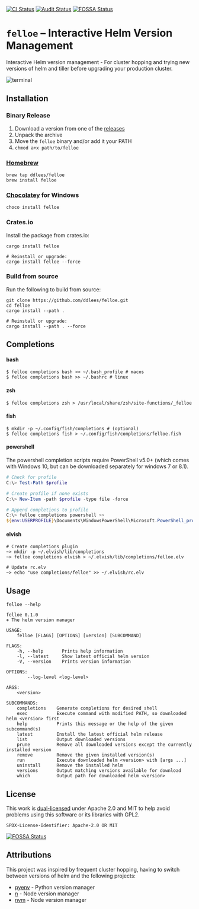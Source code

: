 [![CI Status](https://github.com/ddlees/felloe/workflows/Continuous%20integration/badge.svg)](https://github.com/ddlees/felloe/actions)
[![Audit Status](https://github.com/ddlees/felloe/workflows/Audit/badge.svg)](https://github.com/ddlees/felloe/actions)
[![FOSSA Status](https://app.fossa.io/api/projects/git%2Bgithub.com%2Fddlees%2Ffelloe.svg?type=shield)](https://app.fossa.io/projects/git%2Bgithub.com%2Fddlees%2Ffelloe?ref=badge_shield)

# `felloe` – Interactive Helm Version Management

Interactive Helm version management - For cluster hopping and trying new versions of helm and tiller before upgrading your production cluster.

![terminal](images/demo.svg)

## Installation

### Binary Release

1) Download a version from one of the [releases](https://github.com/ddlees/felloe/releases)
2) Unpack the archive
3) Move the `felloe` binary and/or add it your PATH
4) `chmod a+x path/to/felloe`

### [Homebrew](https://brew.sh)

``` console
brew tap ddlees/felloe
brew install felloe
```

### [Chocolatey](https://chocolatey.org) for Windows

``` console
choco install felloe
```

### Crates.io

Install the package from crates.io:

``` console
cargo install felloe

# Reinstall or upgrade:
cargo install felloe --force
```

### Build from source

Run the following to build from source:

``` console
git clone https://github.com/ddlees/felloe.git
cd felloe
cargo install --path .

# Reinstall or upgrade:
cargo install --path . --force
```

## Completions

#### bash

``` shell
$ felloe completions bash >> ~/.bash_profile # macos
$ felloe completions bash >> ~/.bashrc # linux
```

#### zsh

``` shell
$ felloe completions zsh > /usr/local/share/zsh/site-functions/_felloe
```

#### fish

``` shell
$ mkdir -p ~/.config/fish/completions # (optional)
$ felloe completions fish > ~/.config/fish/completions/felloe.fish
```

#### powershell

The powershell completion scripts require PowerShell v5.0+ (which comes with Windows 10, but can be downloaded separately for windows 7 or 8.1).

``` powershell
# Check for profile
C:\> Test-Path $profile

# Create profile if none exists
C:\> New-Item -path $profile -type file -force

# Append completions to profile
C:\> felloe completions powershell >>
${env:USERPROFILE}\Documents\WindowsPowerShell\Microsoft.PowerShell_profile.ps1
```

#### elvish

``` shell
# Create completions plugin
~> mkdir -p ~/.elvish/lib/completions
~> felloe completions elvish > ~/.elvish/lib/completions/felloe.elv

# Update rc.elv
~> echo "use completions/felloe" >> ~/.elvish/rc.elv
```

## Usage

`felloe --help`

``` man
felloe 0.1.0
⎈ The helm version manager

USAGE:
    felloe [FLAGS] [OPTIONS] [version] [SUBCOMMAND]

FLAGS:
    -h, --help       Prints help information
    -l, --latest     Show latest official helm version
    -V, --version    Prints version information

OPTIONS:
        --log-level <log-level>    

ARGS:
    <version>    

SUBCOMMANDS:
    completions    Generate completions for desired shell
    exec           Execute command with modified PATH, so downloaded helm <version> first
    help           Prints this message or the help of the given subcommand(s)
    latest         Install the latest official helm release
    list           Output downloaded versions
    prune          Remove all downloaded versions except the currently installed version
    remove         Remove the given installed version(s)
    run            Execute downloaded helm <version> with [args ...]
    uninstall      Remove the installed helm
    versions       Output matching versions available for download
    which          Output path for downloaded helm <version>
```

## License

This work is [dual-licensed](LICENSE) under Apache 2.0 and MIT to help avoid problems using this software or its libraries with GPL2.

`SPDX-License-Identifier: Apache-2.0 OR MIT`



[![FOSSA Status](https://app.fossa.io/api/projects/git%2Bgithub.com%2Fddlees%2Ffelloe.svg?type=large)](https://app.fossa.io/projects/git%2Bgithub.com%2Fddlees%2Ffelloe?ref=badge_large)

## Attributions

This project was inspired by frequent cluster hopping, having to switch between versions of helm and the following projects:

- [pyenv](https://github.com/pyenv/pyenv) - Python version manager
- [n](https://github.com/tj/n) - Node version manager
- [nvm](https://github.com/nvm-sh/nvm) - Node version manager